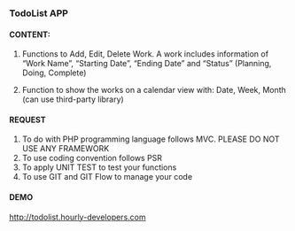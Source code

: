 ### TodoList APP

#### CONTENT:
1. Functions to Add, Edit, Delete Work. A work includes
information of “Work Name”, “Starting Date”, “Ending Date”
and “Status” (Planning, Doing, Complete)

2. Function to show the works on a calendar view with: Date,
Week, Month (can use third-party library)

#### REQUEST

1. To do with PHP programming language follows MVC.
PLEASE DO NOT USE ANY FRAMEWORK
2. To use coding convention follows PSR
3. To apply UNIT TEST to test your functions
4. To use GIT and GIT Flow to manage your code

#### DEMO

http://todolist.hourly-developers.com
